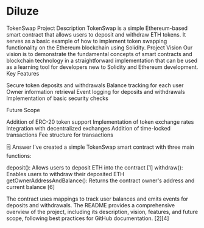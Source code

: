 # Diluze
TokenSwap
Project Description
TokenSwap is a simple Ethereum-based smart contract that allows users to deposit and withdraw ETH tokens. It serves as a basic example of how to implement token swapping functionality on the Ethereum blockchain using Solidity.
Project Vision
Our vision is to demonstrate the fundamental concepts of smart contracts and blockchain technology in a straightforward implementation that can be used as a learning tool for developers new to Solidity and Ethereum development.
Key Features

Secure token deposits and withdrawals
Balance tracking for each user
Owner information retrieval
Event logging for deposits and withdrawals
Implementation of basic security checks

Future Scope

Addition of ERC-20 token support
Implementation of token exchange rates
Integration with decentralized exchanges
Addition of time-locked transactions
Fee structure for transactions

🗒️ Answer
I've created a simple TokenSwap smart contract with three main functions:

deposit(): Allows users to deposit ETH into the contract [1]
withdraw(): Enables users to withdraw their deposited ETH
getOwnerAddressAndBalance(): Returns the contract owner's address and current balance [6]

The contract uses mappings to track user balances and emits events for deposits and withdrawals. The README provides a comprehensive overview of the project, including its description, vision, features, and future scope, following best practices for GitHub documentation. [2][4]
